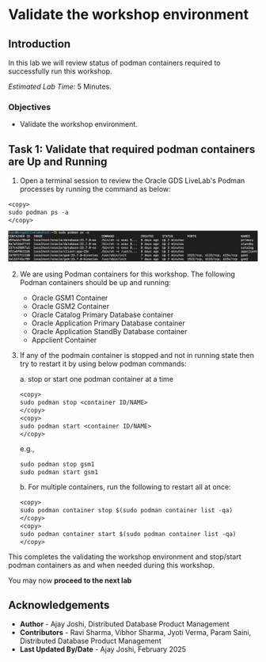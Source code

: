 # Validate the workshop environment

## Introduction

In this lab we will review status of podman containers required to successfully run this workshop.

*Estimated Lab Time:* 5 Minutes.

### Objectives
- Validate the workshop environment.


## Task 1: Validate that required podman containers are Up and Running

1. Open a terminal session to review the Oracle GDS LiveLab's Podman processes by running the command as below:

```
<copy>
sudo podman ps -a
</copy>
```

![podman containers](images/gds-podman-containers.png " ")

2. We are using Podman containers for this workshop. The following Podman containers should be up and running:

    - Oracle GSM1 Container
    - Oracle GSM2 Container
    - Oracle Catalog Primary Database container
    - Oracle Application Primary Database container
    - Oracle Application StandBy Database container
    - Appclient Container

3. If any of the podmain container is stopped and not in running state then try to restart it by using below podman commands:

    a. stop or start one podman container at a time
    ```
    <copy>
    sudo podman stop <container ID/NAME>
    </copy>
    <copy>
    sudo podman start <container ID/NAME>
    </copy>
    ```

    e.g.,
    ```nohighlighting
    sudo podman stop gsm1
    sudo podman start gsm1
    ```

    b. For multiple containers, run the following to restart all at once:

    ```
    <copy>
    sudo podman container stop $(sudo podman container list -qa)
    </copy>
    <copy>
    sudo podman container start $(sudo podman container list -qa)
    </copy>
    ```

This completes the validating the workshop environment and stop/start podman containers as and when needed during this workshop.

You may now **proceed to the next lab**

## Acknowledgements
* **Author** - Ajay Joshi, Distributed Database Product Management
* **Contributors** - Ravi Sharma, Vibhor Sharma, Jyoti Verma, Param Saini, Distributed Database Product Management
* **Last Updated By/Date** - Ajay Joshi, February 2025
